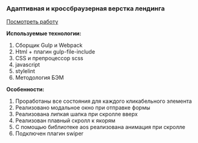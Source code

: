 <h3>Адаптивная и кроссбраузерная верстка лендинга</h3>

<a href="https://anna-anka.github.io/turkey/" target="_blank">Посмотреть работу</a>

<b>Используемые технологии: </b>
1) Сборщик Gulp и Webpack
2) Html + плагин gulp-file-include
3) CSS и препроцессор scss
4) javascript
5) stylelint
6) Методология БЭМ

<p></p>

<b>Особенности:</b>
1) Проработаны все состояния для каждого кликабельного элемента
2) Реализовано модальное окно при отправке формы 
3) Реализована липкая шапка при скролле вверх
4) Реализован плавный скролл к якорям 
5) С помощью библиотеке aos реализована анимация при скролле 
5) Подключен плагин swiper 